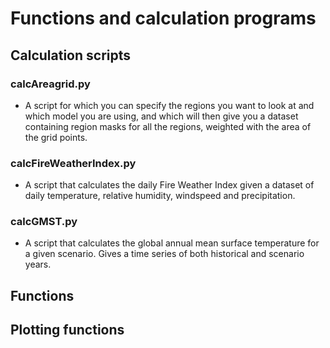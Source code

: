 # Functions and calculation programs

## Calculation scripts

### calcAreagrid.py
- A script for which you can specify the regions you want to look at and which model you are using, and which will then give you a dataset containing region masks for all the regions, weighted with the area of the grid points. 

### calcFireWeatherIndex.py
- A script that calculates the daily Fire Weather Index given a dataset of daily temperature, relative humidity, windspeed and precipitation. 

### calcGMST.py
- A script that calculates the global annual mean surface temperature for a given scenario. Gives a time series of both historical and scenario years.

## Functions

## Plotting functions




